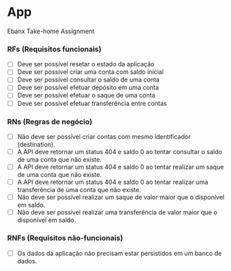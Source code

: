 # App

Ebanx Take-home Assignment

### RFs (Requisitos funcionais)

- [ ] Deve ser possível resetar o estado da aplicação
- [ ] Deve ser possível criar uma conta com saldo inicial
- [ ] Deve ser possível consultar o saldo de uma conta
- [ ] Deve ser possível efetuar depósito em uma conta
- [ ] Deve ser possível efetuar o saque de uma conta
- [ ] Deve ser possível efetuar transferência entre contas

### RNs (Regras de negócio)

- [ ] Não deve ser possível criar contas com mesmo identificador (destination).
- [ ] A API deve retornar um status 404 e saldo 0 ao tentar consultar o saldo de uma conta que não existe.
- [ ] A API deve retornar um status 404 e saldo 0 ao tentar realizar um saque de uma conta que não existe.
- [ ] A API deve retornar um status 404 e saldo 0 ao tentar realizar uma transferência de uma conta que não existe.
- [ ] Não deve ser possível realizar um saque de valor maior que o disponível em saldo.
- [ ] Não deve ser possível realizar uma transferência de valor maior que o disponível em saldo.

### RNFs (Requisitos não-funcionais)
- [ ] Os dados da aplicação não precisam estar persistidos em um banco de dados.
